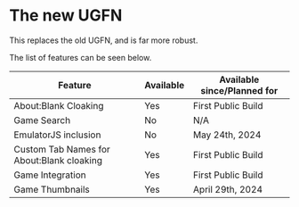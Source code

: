 # The new UGFN

This replaces the old UGFN, and is far more robust.

The list of features can be seen below. 

|Feature|Available|Available since/Planned for|
|---|---|---|
|About:Blank Cloaking|Yes|First Public Build|
|Game Search|No|N/A|
|EmulatorJS inclusion|No|May 24th, 2024|
|Custom Tab Names for About:Blank cloaking|Yes|First Public Build|
|Game Integration|Yes|First Public Build|
|Game Thumbnails|Yes|April 29th, 2024|